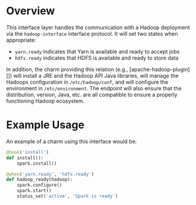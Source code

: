 # Overview

This interface layer handles the communication with a Hadoop deployment via the
`hadoop-interface` interface protocol.  It will set two states when appropriate:

  * `yarn.ready` indicates that Yarn is available and ready to accept jobs
  * `hdfs.ready` indicates that HDFS is available and ready to store data

In addition, the charm providing this relation (e.g., [apache-hadoop-plugin][])
will install a JRE and the Hadoop API Java libraries, will manage the Hadoops
configuration in `/etc/hadoop/conf`, and will configure the environment in
`/etc/environment`.  The endpoint will also ensure that the distribution,
version, Java, etc. are all compatible to ensure a properly functioning
Hadoop ecosystem.


# Example Usage

An example of a charm using this interface would be:

```python
@hook('install')
def install():
    spark.install()

@when('yarn.ready', 'hdfs.ready')
def hadoop_ready(hadoop):
    spark.configure()
    spark.start()
    status_set('active', 'Spark is ready')
```
